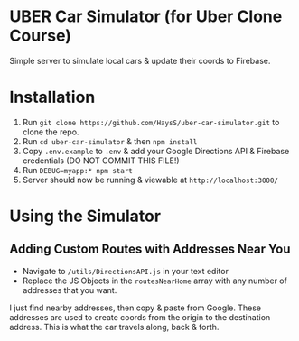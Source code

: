# UBER Car Simulator (for Uber Clone Course)
Simple server to simulate local cars &amp; update their coords to Firebase.

# Installation
1. Run `git clone https://github.com/HaysS/uber-car-simulator.git` to clone the repo.
2. Run `cd uber-car-simulator` & then `npm install`
3. Copy `.env.example` to `.env` & add your Google Directions API & Firebase credentials (DO NOT COMMIT THIS FILE!)
4. Run `DEBUG=myapp:* npm start`
5. Server should now be running & viewable at `http://localhost:3000/`

# Using the Simulator
 
## Adding Custom Routes with Addresses Near You
- Navigate to `/utils/DirectionsAPI.js` in your text editor
- Replace the JS Objects in the `routesNearHome` array with any number of addresses that you want. 

I just find nearby addresses, then copy & paste from Google. These addresses are used to create coords from the origin to the destination address. This is what the car travels along, back & forth.
